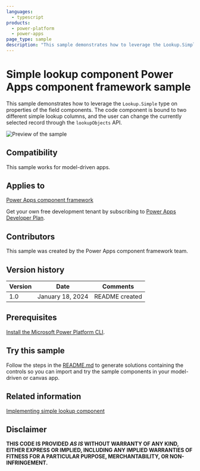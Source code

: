 ```yaml
---
languages:
  - typescript
products:
  - power-platform
  - power-apps
page_type: sample
description: "This sample demonstrates how to leverage the Lookup.Simple type on properties of the field components in Microsoft Power Apps."
---
```


# Simple lookup component Power Apps component framework sample

This sample demonstrates how to leverage the `Lookup.Simple` type on properties of the field components. The code component is bound to two different simple lookup columns, and the user can change the currently selected record through the `lookupObjects` API.

![Preview of the sample](https://learn.microsoft.com/power-apps/developer/component-framework/media/lookup-control.png)

## Compatibility

This sample works for model-driven apps.

## Applies to

[Power Apps component framework](https://learn.microsoft.com/power-apps/developer/component-framework/overview)

Get your own free development tenant by subscribing to [Power Apps Developer Plan](https://learn.microsoft.com/power-platform/developer/plan).

## Contributors

This sample was created by the Power Apps component framework team.

## Version history

| Version | Date             | Comments       |
| ------- | ---------------- | -------------- |
| 1.0     | January 18, 2024 | README created |

## Prerequisites

[Install the Microsoft Power Platform CLI](https://learn.microsoft.com/power-platform/developer/cli/introduction).

## Try this sample

Follow the steps in the [README.md](../README.md) to generate solutions containing the controls so you can import and try the sample components in your model-driven or canvas app.

## Related information

[Implementing simple lookup component](https://learn.microsoft.com/power-apps/developer/component-framework/sample-controls/lookup-control)

## Disclaimer

**THIS CODE IS PROVIDED _AS IS_ WITHOUT WARRANTY OF ANY KIND, EITHER EXPRESS OR IMPLIED, INCLUDING ANY IMPLIED WARRANTIES OF FITNESS FOR A PARTICULAR PURPOSE, MERCHANTABILITY, OR NON-INFRINGEMENT.**
